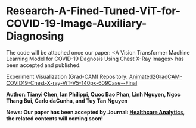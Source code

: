 # Research-A-Fined-Tuned-ViT-for-COVID-19-Image-Auxiliary-Diagnosing
The code will be attached once our paper: &lt;A Vision Transformer Machine Learning Model for COVID-19 Dagnosis Using Chest X-Ray Images> has been accepted and published.

Experiment Visualization (Grad-CAM) Repository: [Animated2GradCAM-COVID19-Chest-X-ray-ViT-V5-140px-609Case--Final](https://github.com/TyBruceChen/Animated2GradCAM-COVID19-Chest-X-ray-ViT-V5-140px-609Case--Final)

**Author: Tianyi Chen, Ian Philippi, Quoc Bao Phan, Linh Nguyen, Ngoc Thang Bui, Carlo daCunha, and Tuy Tan Nguyen**


**News: Our paper has been accepted by Journal: [Healthcare Analytics](https://www.sciencedirect.com/journal/healthcare-analytics), the related contents will coming soon!**
